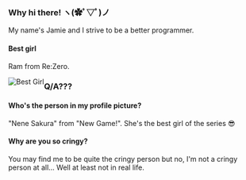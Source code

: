 ### Why hi there! ヽ(✿ﾟ▽ﾟ)ノ

My name's Jamie and I strive to be a better programmer.

#### Best girl
Ram from Re:Zero.
<!--
![Best Waifu](https://images7.alphacoders.com/719/719591.png)
-->

<img src="https://samreality.files.wordpress.com/2016/06/zero-10.jpg"
     alt="Best Girl"
     style="float: left; size: 50px;" />

### Q/A???
#### Who's the person in my profile picture?
"Nene Sakura" from "New Game!". She's the best girl of the series 😎 

#### Why are you so cringy?
You may find me to be quite the cringy person but no, I'm not a cringy person at all... Well at least not in real life. 


<!--
**NectoJ/NectoJ** is a ✨ _special_ ✨ repository because its `README.md` (this file) appears on your GitHub profile.

Here are some ideas to get you started:

- 🔭 I’m currently working on ...
- 🌱 I’m currently learning ...
- 👯 I’m looking to collaborate on ...
- 🤔 I’m looking for help with ...
- 💬 Ask me about ...
- 📫 How to reach me: ...
- 😄 Pronouns: ...
- ⚡ Fun fact: ...
-->
